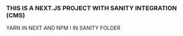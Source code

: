 ### THIS IS A NEXT.JS PROJECT WITH SANITY INTEGRATION (CMS)
YARN IN NEXT AND NPM I IN SANITY FOLDER
